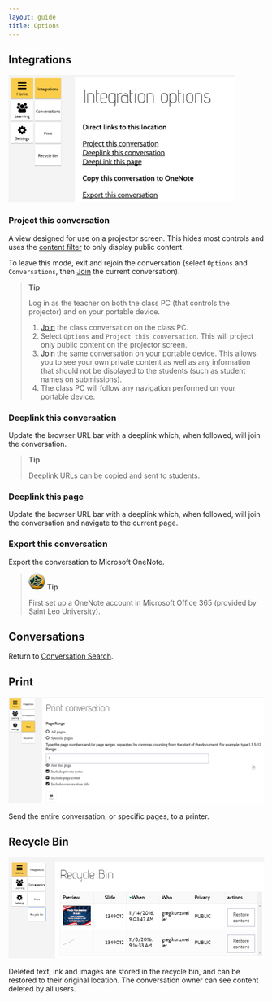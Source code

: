```yaml
---
layout: guide
title: Options
---
```


## Integrations

<img src="images/guide-options-integration.png" alt="Integrations" height="250px"/>

### Project this conversation

A view designed for use on a projector screen.
This hides most controls and uses the [content filter](guide-learning.html#content-filter) to only display public content. 

To leave this mode, exit and rejoin the conversation (select `Options` and `Conversations`, 
then [Join](guide-conversation-search.html#join-a-conversation) the current conversation). 

> **Tip**
>
> Log in as the teacher on both the class PC (that controls the projector) and on your portable device.
>
> 1. [Join](guide-conversation-search.html#join-a-conversation) the class conversation on the class PC. 
> 2. Select `Options` and `Project this conversation`. This will project only public content on the projector screen. 
> 3. [Join](guide-conversation-search.html#join-a-conversation) the same conversation on your portable device.
This allows you to see your own private content as well as any information that should not be displayed to the students
(such as student names on submissions).
> 4. The class PC will follow any navigation performed on your portable device. 

### Deeplink this conversation 

Update the browser URL bar with a deeplink which, when followed, will join the conversation.
 
> **Tip**
>
> Deeplink URLs can be copied and sent to students.

### Deeplink this page

Update the browser URL bar with a deeplink which, when followed, will join the conversation and navigate to the current page.

### Export this conversation 

Export the conversation to Microsoft OneNote.
 
> ![Saint Leo University](images/slu-32.png) **Tip** 
>
> First set up a OneNote account in Microsoft Office 365 (provided by Saint Leo University).

## Conversations

Return to [Conversation Search]({{site.baseurl}}/guide-conversation.html).

## Print

![Print](images/guide-options-print.png)

Send the entire conversation, or specific pages, to a printer. 

## Recycle Bin

![Recycle Bin](images/guide-recycle-bin.png)

Deleted text, ink and images are stored in the recycle bin, and can be restored to their original location.
The conversation owner can see content deleted by all users.
